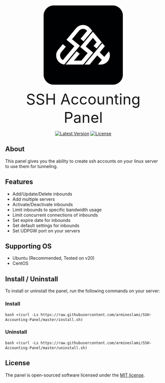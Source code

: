 <p align="center"><a href=""><img src="https://raw.githubusercontent.com/armineslami/SSH-Accounting-Panel/master/public/img/icon-512x512.png" width="256" alt="Logo"></a></p>

<p align="center">
  <span style="font-size: 48px;">SSH Accounting Panel</span>
</p>

<p align="center">
<a href=""><img src="https://img.shields.io/badge/v1.0.0-blue?label=release" alt="Latest Version"></a>
<a href=""><img src="https://img.shields.io/badge/MIT-%2397ca00?label=licence" alt="License"></a>
</p>

## About

This panel gives you the ability to create ssh accounts on your linux server to use them for tunneling.

## Features

- Add/Update/Delete inbounds
- Add multiple servers
- Activate/Deactivate inbounds
- Limit inbounds to specific bandwidth usage
- Limit concurrent connections of inbounds
- Set expire date for inbounds
- Set default settings for inbounds
- Set UDPGW port on your servers

## Supporting OS

- Ubuntu (Recommended, Tested on v20)
- CentOS

## Install / Uninstall 

To install or uninstall the panel, run the following commands on your server:

### Install
```
bash <(curl -Ls https://raw.githubusercontent.com/armineslami/SSH-Accounting-Panel/master/install.sh)
```

### Uninstall

```
bash <(curl -Ls https://raw.githubusercontent.com/armineslami/SSH-Accounting-Panel/master/uninstall.sh)
```

## License

The panel is open-sourced software licensed under the [MIT license](https://opensource.org/licenses/MIT).
